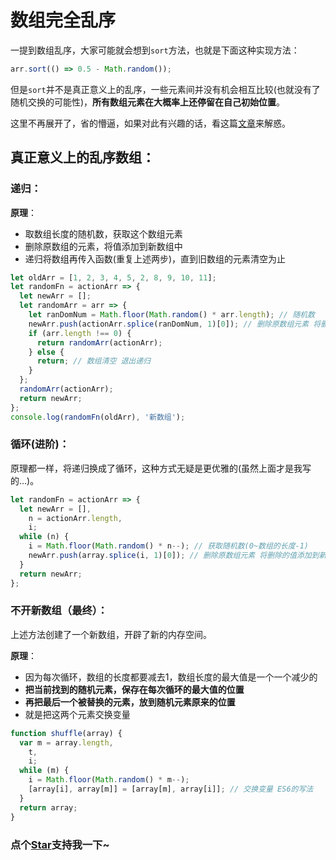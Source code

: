 # 数组完全乱序

一提到数组乱序，大家可能就会想到`sort`方法，也就是下面这种实现方法：

```js
arr.sort(() => 0.5 - Math.random());
```

但是`sort`并不是真正意义上的乱序，一些元素间并没有机会相互比较(也就没有了随机交换的可能性)，**所有数组元素在大概率上还停留在自己初始位置**。

这里不再展开了，省的懵逼，如果对此有兴趣的话，看这篇[文章](https://github.com/HOUCe/shuffle-array)来解惑。

## 真正意义上的乱序数组：

### 递归：

**原理**：

- 取数组长度的随机数，获取这个数组元素
- 删除原数组的元素，将值添加到新数组中
- 递归将数组再传入函数(重复上述两步)，直到旧数组的元素清空为止

```js
let oldArr = [1, 2, 3, 4, 5, 2, 8, 9, 10, 11];
let randomFn = actionArr => {
  let newArr = [];
  let randomArr = arr => {
    let ranDomNum = Math.floor(Math.random() * arr.length); // 随机数
    newArr.push(actionArr.splice(ranDomNum, 1)[0]); // 删除原数组元素 将删除的值添加到新数组
    if (arr.length !== 0) {
      return randomArr(actionArr);
    } else {
      return; // 数组清空 退出递归
    }
  };
  randomArr(actionArr);
  return newArr;
};
console.log(randomFn(oldArr), '新数组');
```

### 循环(进阶)：

原理都一样，将递归换成了循环，这种方式无疑是更优雅的(虽然上面才是我写的...)。

```js
let randomFn = actionArr => {
  let newArr = [],
    n = actionArr.length,
    i;
  while (n) {
    i = Math.floor(Math.random() * n--); // 获取随机数(0~数组的长度-1)
    newArr.push(array.splice(i, 1)[0]); // 删除原数组元素 将删除的值添加到新数组
  }
  return newArr;
};
```

### 不开新数组（最终）：

上述方法创建了一个新数组，开辟了新的内存空间。

**原理**：

* 因为每次循环，数组的长度都要减去1，数组长度的最大值是一个一个减少的
* **把当前找到的随机元素，保存在每次循环的最大值的位置**
* **再把最后一个被替换的元素，放到随机元素原来的位置**
* 就是把这两个元素交换变量

```js
function shuffle(array) {
  var m = array.length,
    t,
    i;
  while (m) {
    i = Math.floor(Math.random() * m--);
    [array[i], array[m]] = [array[m], array[i]]; // 交换变量 ES6的写法
  }
  return array;
}
```
<!-- 特殊字符串：用于修改/删除markdown的结尾提示语-OBKoro1 -->
### 点个[Star](https://github.com/OBKoro1/codeBlack)支持我一下~

